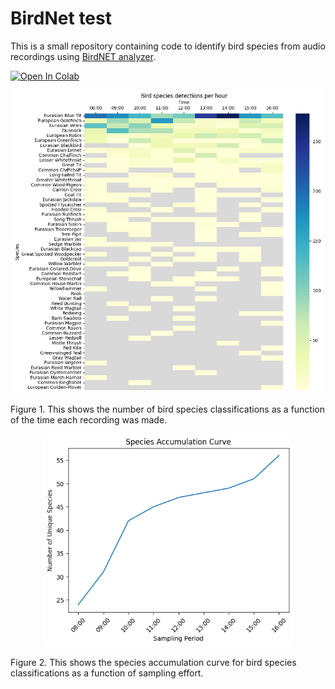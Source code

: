# BirdNet test

This is a small repository containing code to identify bird species from audio recordings using [BirdNET analyzer](https://github.com/kahst/BirdNET-Analyzer).  

[![Open In Colab](https://colab.research.google.com/assets/colab-badge.svg)](https://colab.research.google.com/github/weharris/birdnetTest/)


<center><img src="img/birb1.png" alt="Figure 1" width="500"/></center>

Figure 1. This shows the number of bird species classifications as a function of the time each recording was made.

<center><img src="img/birb2.png" alt="Figure 2" width="400"/></center>

Figure 2. This shows the species accumulation curve for bird species classifications as a function of sampling effort.
